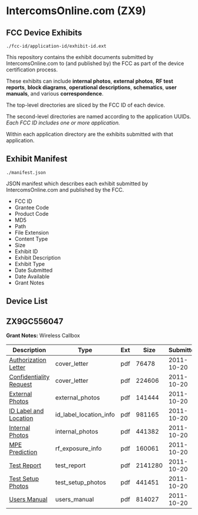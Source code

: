 # IntercomsOnline.com (ZX9)
## FCC Device Exhibits

```
./fcc-id/application-id/exhibit-id.ext
```

This repository contains the exhibit documents submitted by IntercomsOnline.com to (and published by) the FCC as part of the device certification process.

These exhibits can include **internal photos**, **external photos**, **RF test reports**, **block diagrams**, **operational descriptions**, **schematics**, **user manuals**, and various **correspondence**.

The top-level directories are sliced by the FCC ID of each device.

The second-level directories are named according to the application UUIDs. *Each FCC ID includes one or more application.*

Within each application directory are the exhibits submitted with that application. 

## Exhibit Manifest

```
./manifest.json
```

JSON manifest which describes each exhibit submitted by IntercomsOnline.com and published by the FCC.

- FCC ID
- Grantee Code
- Product Code
- MD5
- Path
- File Extension
- Content Type
- Size
- Exhibit ID
- Exhibit Description
- Exhibit Type
- Date Submitted
- Date Available
- Grant Notes

## Device List
## ZX9GC556047
**Grant Notes:** Wireless Callbox

| Description | Type | Ext | Size | Submitted | Available |
| ----------- | ---- | --- | ---- | --------- | --------- |
| [Authorization Letter](ZX9GC556047/22c60cbeed32d1095a7ce59932ff050f/1563649.pdf) | cover_letter | pdf | 76478 | 2011-10-20 | 2011-10-20 |
| [Confidentiality Request](ZX9GC556047/22c60cbeed32d1095a7ce59932ff050f/1563650.pdf) | cover_letter | pdf | 224606 | 2011-10-20 | 2011-10-20 |
| [External Photos](ZX9GC556047/22c60cbeed32d1095a7ce59932ff050f/1563652.pdf) | external_photos | pdf | 141444 | 2011-10-20 | 2011-10-20 |
| [ID Label and Location](ZX9GC556047/22c60cbeed32d1095a7ce59932ff050f/1563653.pdf) | id_label_location_info | pdf | 981165 | 2011-10-20 | 2011-10-20 |
| [Internal Photos](ZX9GC556047/22c60cbeed32d1095a7ce59932ff050f/1563654.pdf) | internal_photos | pdf | 441382 | 2011-10-20 | 2011-10-20 |
| [MPE Prediction](ZX9GC556047/22c60cbeed32d1095a7ce59932ff050f/1563656.pdf) | rf_exposure_info | pdf | 160061 | 2011-10-20 | 2011-10-20 |
| [Test Report](ZX9GC556047/22c60cbeed32d1095a7ce59932ff050f/1563658.pdf) | test_report | pdf | 2141280 | 2011-10-20 | 2011-10-20 |
| [Test Setup Photos](ZX9GC556047/22c60cbeed32d1095a7ce59932ff050f/1563659.pdf) | test_setup_photos | pdf | 441451 | 2011-10-20 | 2011-10-20 |
| [Users Manual](ZX9GC556047/22c60cbeed32d1095a7ce59932ff050f/1563660.pdf) | users_manual | pdf | 814027 | 2011-10-20 | 2011-10-20 |
